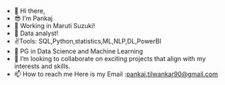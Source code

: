 - 👋 Hi there,
- 😎 I’m Pankaj
- 🎒 Working in Maruti Suzuki!
- 👀 Data analyst!
- ✌️Tools: SQL,Python,statistics,ML,NLP,DL,PowerBI
- 🌱 PG in Data Science and Machine Learning
- 💞️ I’m looking to collaborate on exciting projects that align with my interests and skills.
- 📫 How to reach me Here is my Email :pankaj.tilwankar90@gmail.com
